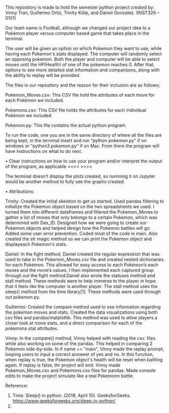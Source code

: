 This repository is made to hold the semester python project created by: Vinny Tran, Guillermo Ortiz, 
Trinity Kiilip, and Daniel Gonzalez. (INST326 – 0101)

Our team name is Football, although we changed our project idea to a Pokémon player versus computer 
based game that takes place in the terminal.  

The user will be given an option on which Pokemon they want to use, while having each Pokemon's stats 
displayed. The computer will randomly select an opposing pokemon. Both the player and computer will 
be able to select moves until the HP(Health) of one of the pokemon reaches 0. After that, options to 
see more detailed stat information and comparisons, along with the ability to replay will be provided.

The files in our repository and the reason for their inclusion are as follows;

Pokemon_Moves.csv:  This CSV file hold the attributes of each move for each Pokémon we included.

Pokemons.csv:       This CSV file holds the attributes for each individual Pokémon we included.

Pokemon.py:         This file contains the actual python program.


To run the code, one you are in the same directory of where all the files are being kept, in the 
terminal insert and run “python pokemon.py” if on windows or “python3 pokemon.py” if on Mac. From 
there the program will have instructions on what to do next.

• Clear instructions on how to use your program and/or interpret the output of the program, as applicable
<<<< >>>>


The terminal doesn't display the plots created, so runnning it on Jupyter would be another method to 
fully see the graphs created.

• Attributions: 

Trinity: Created the initial skeleton to get us started. Used pandas filtering to initialize the Pokemon object based on the two spreadsheets we used. I turned them into different dataframes and filtered the Pokemon_Moves to gather a list of moves that only belongs to a certain Pokemon, which was determined with Dex_ID. Designed how we were going to create our Pokemon objects and helped design how the Pokemon battles will go. Added some
user error prevention. Coded most of the code in main. Also created the str magic method so we can print the Pokemon object and displayeach Pokemon's stats. 

Daniel: In the fight method, Daniel created the regular expression that was used to take in the Pokemon_Moves.csv file and created nested dictionaries for each Pokémon. This allowed for easy access to each Pokémon’s each 
moves and the move’s values. I then implemented each captured group through out the fight method.Daniel also wrote the statuses method and stall method. These methods were to help immerse to the player in hope that it feels like the computer is another player. The stall method uses the sleep() method from the time library[1]. These methods were used through out pokemon.py. 

Guillermo: Created the compare method used to see information regarding the pokemon moves and stats. Created 
the data visualizations using both csv files and pandas/matplotlib. This method was used to allow players a 
closer look at move stats, and a direct comparison for each of the pokemons stat attributes. 

Vinny: In the compare() method, Vinny helped with reading the csv. files while also working on some of the pandas. This helped in comparing 2 Pokemon side-by-side.
In if name == "main", Vinny made the replay prompt, looping users to input a correct answeer of yes and no. In this function, when replay is true, the Pokemon object's health will be reset when battling again. If replay is false, thr project will end.
Vinny made Pokemon_Moves.csv and Pokemons.csv files for pandas.
Made console edits to make the project simulate like a real Pokemonn battle.

Reference:
1.	Time. Sleep() in python. (2018, April 10). GeeksforGeeks. https://www.geeksforgeeks.org/sleep-in-python/ 
2.	


